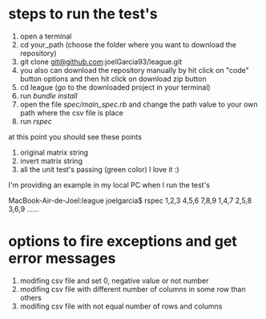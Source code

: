 # steps to run the test's


1) open a terminal
2) cd your_path (choose the folder where you want to download the repository)
3) git clone git@github.com:joelGarcia93/league.git
4) you also can download the repository manually by hit click on "code" button options and then hit click on download zip button
5) cd league (go to the downloaded project in your terminal)
6) run *bundle install* 
7) open the file *spec/main_spec.rb* and change the path value to your own path where the csv file is place
8) run *rspec*

at this point you should see these points

1) original matrix string
2) invert matrix string
3) all the unit test's passing (green color) I love it :)


I'm providing an example in my local PC when I run the test's

MacBook-Air-de-Joel:league joelgarcia$ rspec
1,2,3
4,5,6
7,8,9
1,4,7
2,5,8
3,6,9
......


# options to fire exceptions and get error messages

1) modifing csv file and set 0, negative value or not number
2) modifing csv file with different number of columns in some row than others
3) modifing csv file with not equal number of rows and columns
